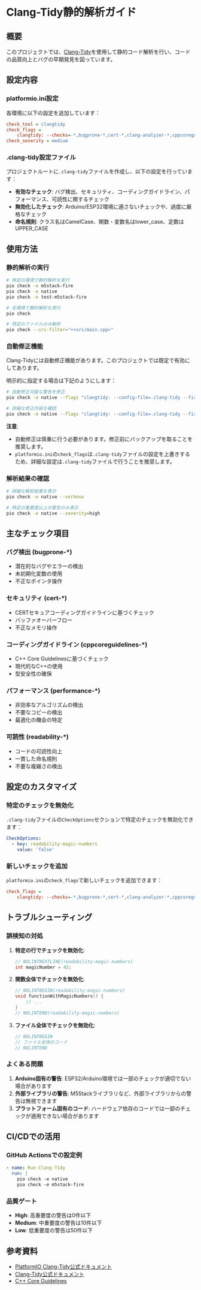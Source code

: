 # Clang-Tidy静的解析ガイド

## 概要

このプロジェクトでは、[Clang-Tidy](https://docs.platformio.org/en/stable/advanced/static-code-analysis/tools/clang-tidy.html)を使用して静的コード解析を行い、コードの品質向上とバグの早期発見を図っています。

## 設定内容

### platformio.ini設定

各環境に以下の設定を追加しています：

```ini
check_tool = clangtidy
check_flags = 
    clangtidy: --checks=-*,bugprone-*,cert-*,clang-analyzer-*,cppcoreguidelines-*,modernize-*,performance-*,portability-*,readability-*
check_severity = medium
```

### .clang-tidy設定ファイル

プロジェクトルートに`.clang-tidy`ファイルを作成し、以下の設定を行っています：

- **有効なチェック**: バグ検出、セキュリティ、コーディングガイドライン、パフォーマンス、可読性に関するチェック
- **無効化したチェック**: Arduino/ESP32環境に適さないチェックや、過度に厳格なチェック
- **命名規則**: クラス名はCamelCase、関数・変数名はlower_case、定数はUPPER_CASE

## 使用方法

### 静的解析の実行

```bash
# 特定の環境で静的解析を実行
pio check -e m5stack-fire
pio check -e native
pio check -e test-m5stack-fire

# 全環境で静的解析を実行
pio check

# 特定のファイルのみ解析
pio check --src-filter="+<src/main.cpp>"
```

### 自動修正機能

Clang-Tidyには自動修正機能があります。このプロジェクトでは既定で有効にしてあります。

明示的に指定する場合は下記のようにします：

```bash
# 自動修正可能な警告を修正
pio check -e native --flags "clangtidy: --config-file=.clang-tidy --fix"

# 詳細な修正内容を確認
pio check -e native --flags "clangtidy: --config-file=.clang-tidy --fix" --verbose
```

**注意**: 
- 自動修正は慎重に行う必要があります。修正前にバックアップを取ることを推奨します。
- `platformio.ini`の`check_flags`は`.clang-tidy`ファイルの設定を上書きするため、詳細な設定は`.clang-tidy`ファイルで行うことを推奨します。

### 解析結果の確認

```bash
# 詳細な解析結果を表示
pio check -e native --verbose

# 特定の重要度以上の警告のみ表示
pio check -e native --severity=high
```

## 主なチェック項目

### バグ検出 (bugprone-*)
- 潜在的なバグやエラーの検出
- 未初期化変数の使用
- 不正なポインタ操作

### セキュリティ (cert-*)
- CERTセキュアコーディングガイドラインに基づくチェック
- バッファオーバーフロー
- 不正なメモリ操作

### コーディングガイドライン (cppcoreguidelines-*)
- C++ Core Guidelinesに基づくチェック
- 現代的なC++の使用
- 型安全性の確保

### パフォーマンス (performance-*)
- 非効率なアルゴリズムの検出
- 不要なコピーの検出
- 最適化の機会の特定

### 可読性 (readability-*)
- コードの可読性向上
- 一貫した命名規則
- 不要な複雑さの検出

## 設定のカスタマイズ

### 特定のチェックを無効化

`.clang-tidy`ファイルの`CheckOptions`セクションで特定のチェックを無効化できます：

```yaml
CheckOptions:
  - key: readability-magic-numbers
    value: 'false'
```

### 新しいチェックを追加

`platformio.ini`の`check_flags`で新しいチェックを追加できます：

```ini
check_flags = 
    clangtidy: --checks=-*,bugprone-*,cert-*,clang-analyzer-*,cppcoreguidelines-*,modernize-*,performance-*,portability-*,readability-*,misc-*
```

## トラブルシューティング

### 誤検知の対処

1. **特定の行でチェックを無効化**:
   ```cpp
   // NOLINTNEXTLINE(readability-magic-numbers)
   int magicNumber = 42;
   ```

2. **関数全体でチェックを無効化**:
   ```cpp
   // NOLINTBEGIN(readability-magic-numbers)
   void functionWithMagicNumbers() {
       // ...
   }
   // NOLINTEND(readability-magic-numbers)
   ```

3. **ファイル全体でチェックを無効化**:
   ```cpp
   // NOLINTBEGIN
   // ファイル全体のコード
   // NOLINTEND
   ```

### よくある問題

1. **Arduino固有の警告**: ESP32/Arduino環境では一部のチェックが適切でない場合があります
2. **外部ライブラリの警告**: M5Stackライブラリなど、外部ライブラリからの警告は無視できます
3. **プラットフォーム固有のコード**: ハードウェア依存のコードでは一部のチェックが適用できない場合があります

## CI/CDでの活用

### GitHub Actionsでの設定例

```yaml
- name: Run Clang-Tidy
  run: |
    pio check -e native
    pio check -e m5stack-fire
```

### 品質ゲート

- **High**: 高重要度の警告は0件以下
- **Medium**: 中重要度の警告は10件以下
- **Low**: 低重要度の警告は50件以下

## 参考資料

- [PlatformIO Clang-Tidy公式ドキュメント](https://docs.platformio.org/en/stable/advanced/static-code-analysis/tools/clang-tidy.html)
- [Clang-Tidy公式ドキュメント](https://clang.llvm.org/extra/clang-tidy/)
- [C++ Core Guidelines](https://isocpp.github.io/CppCoreGuidelines/) 